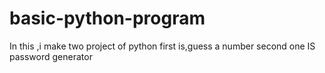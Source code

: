 # basic-python-program
In this ,i make two project of python
first is,guess a number
second one IS password generator
